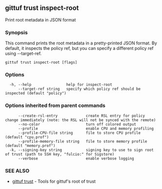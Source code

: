 ## gittuf trust inspect-root

Print root metadata in JSON format

### Synopsis

This command prints the root metadata in a pretty-printed JSON format. By default, it inspects the policy ref, but you can specify a different policy ref using --target-ref.

```
gittuf trust inspect-root [flags]
```

### Options

```
  -h, --help                help for inspect-root
      --target-ref string   specify which policy ref should be inspected (default "policy")
```

### Options inherited from parent commands

```
      --create-rsl-entry             create RSL entry for policy change immediately (note: the RSL will not be synced with the remote)
      --no-color                     turn off colored output
      --profile                      enable CPU and memory profiling
      --profile-CPU-file string      file to store CPU profile (default "cpu.prof")
      --profile-memory-file string   file to store memory profile (default "memory.prof")
  -k, --signing-key string           signing key to use to sign root of trust (path to SSH key, "fulcio:" for Sigstore)
      --verbose                      enable verbose logging
```

### SEE ALSO

* [gittuf trust](gittuf_trust.md)	 - Tools for gittuf's root of trust

